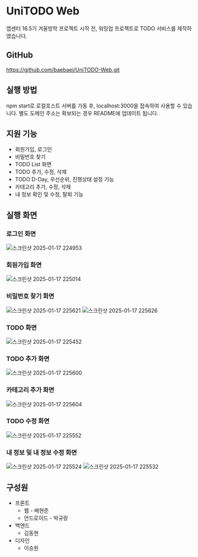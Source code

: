 # UniTODO Web

앱센터 16.5기 겨울방학 프로젝트 시작 전, 워밍업 프로젝트로 TODO 서비스를 제작하였습니다.

## GitHub

https://github.com/baebaej/UniTODO-Web.git

## 실행 방법

npm start로 로컬호스트 서버를 가동 후, localhost:3000을 접속하여 사용할 수 있습니다.
별도 도메인 주소는 확보되는 경우 README에 업데이트 됩니다.

## 지원 기능

- 회원가입, 로그인
- 비밀번호 찾기
- TODO List 화면
- TODO 추가, 수정, 삭제
- TODO D-Day, 우선순위, 진행상태 설정 기능
- 카테고리 추가, 수정, 삭제
- 내 정보 확인 및 수정, 탈퇴 기능

## 실행 화면
### 로그인 화면
![스크린샷 2025-01-17 224953](https://github.com/user-attachments/assets/ebed610d-111a-4ab0-9357-cf38569c3ef5)

### 회원가입 화면
![스크린샷 2025-01-17 225014](https://github.com/user-attachments/assets/342f8fb9-c7e3-4a01-aa96-d4dec6cc9478)

### 비밀번호 찾기 화면

![스크린샷 2025-01-17 225621](https://github.com/user-attachments/assets/44753375-5a0a-46b4-b0d3-ad325567cf01)
![스크린샷 2025-01-17 225626](https://github.com/user-attachments/assets/9834cc26-e6ec-4f65-9d5f-3553a7be33b5)

### TODO 화면

![스크린샷 2025-01-17 225452](https://github.com/user-attachments/assets/1f560b32-88cb-4e37-a68b-5a6cc7669256)

### TODO 추가 화면

![스크린샷 2025-01-17 225600](https://github.com/user-attachments/assets/6d25af71-5802-4679-826f-4206912ea987)

### 카테고리 추가 화면
![스크린샷 2025-01-17 225604](https://github.com/user-attachments/assets/6acc68fb-d6b4-40c6-a4af-9d320e57569f)

### TODO 수정 화면
![스크린샷 2025-01-17 225552](https://github.com/user-attachments/assets/dafa1069-d5e4-4b3f-9699-9b5f04cf28c1)

### 내 정보 및 내 정보 수정 화면

![스크린샷 2025-01-17 225524](https://github.com/user-attachments/assets/5169f08a-94d2-48da-bf4a-cfc250e1958b)
![스크린샷 2025-01-17 225532](https://github.com/user-attachments/assets/f645cb7d-0582-4a1d-b9c5-06c1e5052c61)


## 구성원

- 프론트
    - 웹 - 배현준
    - 안드로이드 - 박규랑
- 백엔드
    - 김동현
- 디자인
    - 이승원
